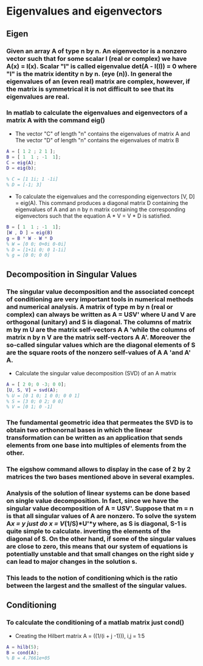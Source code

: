 # Eigenvalues and eigenvectors

## Eigen
### Given an array A of type n by n. An eigenvector is a nonzero vector such that for some scalar l (real or complex) we have A(x) = l(x). Scalar "l" is called eigenvalue det(A - l(I)) = 0 where "I" is the matrix identity n by n. (eye (n)). In general the eigenvalues of an (even real) matrix are complex, however, if the matrix is symmetrical it is not difficult to see that its eigenvalues are real.

### In matlab to calculate the eigenvalues and eigenvectors of a matrix A with the command eig()

- The vector "C" of length "n" contains the eigenvalues of matrix A and The vector "D" of length "n" contains the eigenvalues of matrix B
```matlab
A = [ 1 2 ; 2 1 ];
B = [ 1  1 ; -1  1];
C = eig(A);
D = eig(b);

% C = [1 1i; 1 -1i]
% D = [-1; 3]
```
- To calculate the eigenvalues and the corresponding eigenvectors [V, D] = eig(A). This command produces a diagonal matrix D containing the eigenvalues of A and an n by n matrix containing the corresponding eigenvectors such that the equation A * V = V * D is satisfied.
```matlab
B = [ 1  1 ; -1  1];
[W , D ] = eig(B)
g = B * W - W * D
% W = [0 0; 0+0i 0-0i]
% D = [1+1i 0; 0 1-1i]
% g = [0 0; 0 0]

```

## Decomposition in Singular Values

### The singular value decomposition and the associated concept of conditioning are very important tools in numerical methods and numerical analysis. A matrix of type m by n (real or complex) can always be written as A = U*S*V' where U and V are orthogonal (unitary) and S is diagonal. The columns of matrix m by m U are the matrix self-vectors A A 'while the columns of matrix n by n V are the matrix self-vectors A A'. Moreover the so-called singular values which are the diagonal elements of S are the square roots of the nonzero self-values of A A 'and A' A.

- Calculate the singular value decomposition (SVD) of an A matrix
```matlab
A = [ 2 0; 0 -3; 0 0];
[U, S, V] = svd(A);
% U = [0 1 0; 1 0 0; 0 0 1]
% S = [3 0; 0 2; 0 0]
% V = [0 1; 0 -1]
```

### The fundamental geometric idea that permeates the SVD is to obtain two orthonornal bases in which the linear transformation can be written as an application that sends elements from one base into multiples of elements from the other.

### The eigshow command allows to display in the case of 2 by 2 matrices the two bases mentioned above in several examples.

### Analysis of the solution of linear systems can be done based on single value decomposition. In fact, since we have the singular value decomposition of A = U*S*V'. Suppose that m = n is that all singular values of A are nonzero. To solve the system A*x = y just do x = V*(1/S)*U'*y where, as S is diagonal, S-1 is quite simple to calculate. inverting the elements of the diagonal of S. On the other hand, if some of the singular values are close to zero, this means that our system of equations is potentially unstable and that small changes on the right side y can lead to major changes in the solution s.

### This leads to the notion of conditioning which is the ratio between the largest and the smallest of the singular values.

## Conditioning

### To calculate the conditioning of a matlab matrix just cond()

- Creating the Hilbert matrix A = ((1/(i + j -1))), i,j = 1:5 
```matlab
A = hilb(5);
B = cond(A);
% B = 4.7661e+05
```